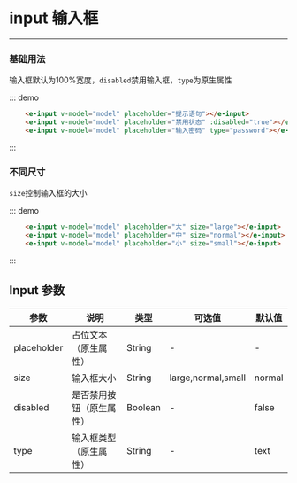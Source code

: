 # input 输入框
-----
### 基础用法

 输入框默认为100%宽度，```disabled```禁用输入框，```type```为原生属性

<div class="demo-box">
  <div class="demo-block">
    <div class="m-10" style="width:200px;">
      <e-input v-model="model" placeholder="提示语句"></e-input>
      <e-input v-model="model" placeholder="禁用状态" :disabled="true"  class="m-10"></e-input>
      <e-input v-model="model" placeholder="输入密码" type="password" class="m-10"></e-input>
    </div>
  </div>

  ::: demo
  ```html
      <e-input v-model="model" placeholder="提示语句"></e-input>
      <e-input v-model="model" placeholder="禁用状态" :disabled="true"></e-input>
      <e-input v-model="model" placeholder="输入密码" type="password"></e-input>
  ```
  :::
</div>

### 不同尺寸

 ```size```控制输入框的大小

<div class="demo-box">
  <div class="demo-block">
    <div class="m-10" style="width:200px;">
      <e-input v-model="model" placeholder="大" size="large"></e-input>
      <e-input v-model="model" placeholder="中" size="normal" class="m-10"></e-input>
      <e-input v-model="model" placeholder="小" size="small" class="m-10"></e-input>
    </div>
  </div>

  ::: demo
  ```html
      <e-input v-model="model" placeholder="大" size="large"></e-input>
      <e-input v-model="model" placeholder="中" size="normal"></e-input>
      <e-input v-model="model" placeholder="小" size="small"></e-input>
  ```
  :::
</div>


## Input 参数

| 参数      | 说明          | 类型      | 可选值                           | 默认值  |
|---------- |-------------- |---------- |--------------------------------  |-------- |
| placeholder | 占位文本（原生属性）	 | String | - | - |
| size | 输入框大小 | String | large,normal,small | normal |
| disabled | 是否禁用按钮（原生属性） | Boolean | - | false |
| type | 输入框类型（原生属性） | String | - | text |

<script>
  export default {
    data() {
      return {
        model:"",
      }
    },
  }
</script>
